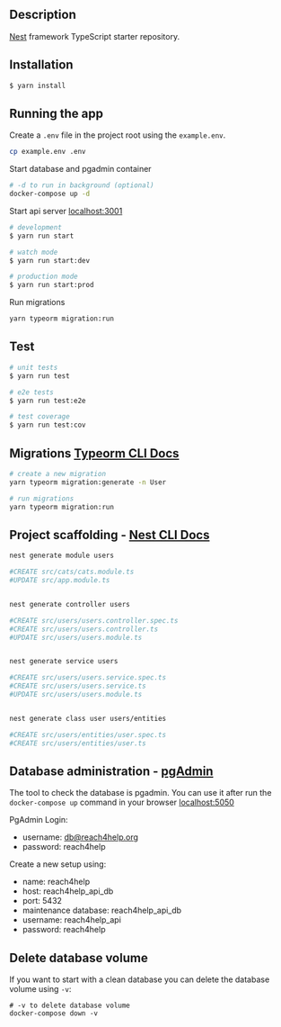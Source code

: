 ## Description

[Nest](https://github.com/nestjs/nest) framework TypeScript starter repository.

## Installation

```bash
$ yarn install
```

## Running the app

Create a `.env` file in the project root using the `example.env`.

```bash
cp example.env .env
```

Start database and pgadmin container

```bash
# -d to run in background (optional)
docker-compose up -d
```

Start api server [localhost:3001](http://localhost:3001)

```bash
# development
$ yarn run start

# watch mode
$ yarn run start:dev

# production mode
$ yarn run start:prod
```

Run migrations

```bash
yarn typeorm migration:run
```

## Test

```bash
# unit tests
$ yarn run test

# e2e tests
$ yarn run test:e2e

# test coverage
$ yarn run test:cov
```

## Migrations [Typeorm CLI Docs](https://typeorm.io/#/using-cli)

```bash
# create a new migration
yarn typeorm migration:generate -n User

# run migrations
yarn typeorm migration:run
```

## Project scaffolding - [Nest CLI Docs](https://docs.nestjs.com/cli/overview)

```bash
nest generate module users

#CREATE src/cats/cats.module.ts
#UPDATE src/app.module.ts


nest generate controller users

#CREATE src/users/users.controller.spec.ts
#CREATE src/users/users.controller.ts
#UPDATE src/users/users.module.ts


nest generate service users

#CREATE src/users/users.service.spec.ts
#CREATE src/users/users.service.ts
#UPDATE src/users/users.module.ts


nest generate class user users/entities

#CREATE src/users/entities/user.spec.ts
#CREATE src/users/entities/user.ts
```

## Database administration - [pgAdmin](https://www.pgadmin.org/)

The tool to check the database is pgadmin. You can use it after run the `docker-compose up` command in your browser [localhost:5050](http://localhost:5050)

PgAdmin Login:

- username: db@reach4help.org
- password: reach4help

Create a new setup using:

- name: reach4help
- host: reach4help_api_db
- port: 5432
- maintenance database: reach4help_api_db
- username: reach4help_api
- password: reach4help

## Delete database volume

If you want to start with a clean database you can delete the database volume using `-v`:

```
# -v to delete database volume
docker-compose down -v
```
